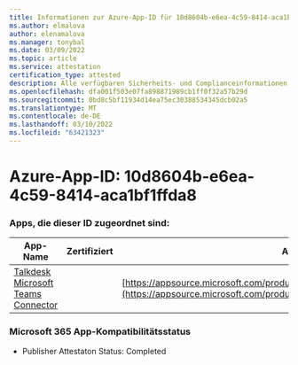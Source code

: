 ```yaml
---
title: Informationen zur Azure-App-ID für 10d8604b-e6ea-4c59-8414-aca1bf1ffda8
ms.author: elmalova
author: elenamalova
ms.manager: tonybal
ms.date: 03/09/2022
ms.topic: article
ms.service: attestation
certification_type: attested
description: Alle verfügbaren Sicherheits- und Complianceinformationen für 10d8604b-e6ea-4c59-8414-aca1bf1ffda8.
ms.openlocfilehash: dfa001f503e07fa898871989cb1ff0f32a57b29d
ms.sourcegitcommit: 0bd8c5bf11934d14ea75ec30388534345dcb02a5
ms.translationtype: MT
ms.contentlocale: de-DE
ms.lasthandoff: 03/10/2022
ms.locfileid: "63421323"
---
```

# <a name="azure-app-id-10d8604b-e6ea-4c59-8414-aca1bf1ffda8"></a>Azure-App-ID: 10d8604b-e6ea-4c59-8414-aca1bf1ffda8


### <a name="apps-associated-with-this-id"></a>Apps, die dieser ID zugeordnet sind:
| **App-Name** | **Zertifiziert** | **Ansicht in AppSource** |
|--------------|---------------|-----------------------|
| [Talkdesk Microsoft Teams Connector](https://docs.microsoft.com/microsoft-365-app-certification/forward/talkdeskinc1579824950513.talkdesk_for_teams) |  | [https://appsource.microsoft.com/product/office/talkdeskinc1579824950513.talkdesk_for_teams](https://appsource.microsoft.com/product/office/talkdeskinc1579824950513.talkdesk_for_teams) |

### <a name="microsoft-365-app-compliance-status"></a>Microsoft 365 App-Kompatibilitätsstatus
- Publisher Attestaton Status: Completed

